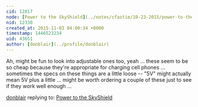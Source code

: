 ```yaml
---
cid: 12817
node: [Power to the SkyShield](../notes/cfastie/10-23-2015/power-to-the-skyshield)
nid: 12330
created_at: 2015-11-03 04:00:34 +0000
timestamp: 1446523234
uid: 43651
author: [donblair](../profile/donblair)
---
```


Ah, might be fun to look into adjustable ones too, yeah ... these seem to be so cheap because they're appropriate for charging cell phones  ... sometimes the specs on these things are a little loose -- "5V" might actually mean 5V plus a little ... might be worth ordering a couple of these just to see if they work well enough ... 

[donblair](../profile/donblair) replying to: [Power to the SkyShield](../notes/cfastie/10-23-2015/power-to-the-skyshield)

